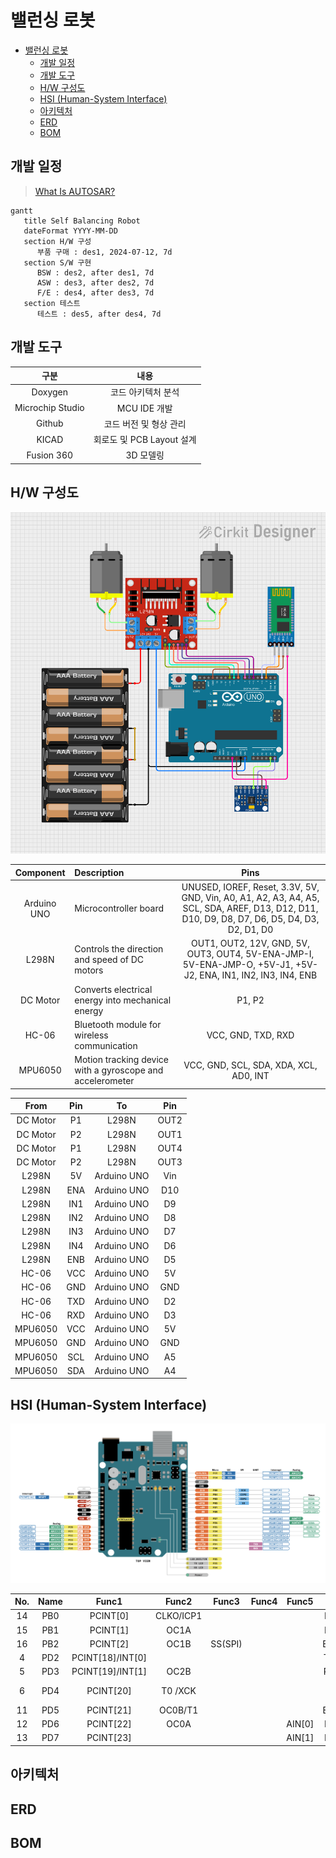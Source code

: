 # 밸런싱 로봇

- [밸런싱 로봇](#밸런싱-로봇)
    - [개발 일정](#개발-일정)
    - [개발 도구](#개발-도구)
    - [H/W 구성도](#hw-구성도)
    - [HSI (Human-System Interface)](#hsi-human-system-interface)
    - [아키텍처](#아키텍처)
    - [ERD](#erd)
    - [BOM](#bom)

## 개발 일정

> [What Is AUTOSAR?](https://autosartutorials.com/what-is-autosar/)

```mermaid
gantt
   title Self Balancing Robot
   dateFormat YYYY-MM-DD
   section H/W 구성
      부품 구매 : des1, 2024-07-12, 7d
   section S/W 구현
      BSW : des2, after des1, 7d
      ASW : des3, after des2, 7d
      F/E : des4, after des3, 7d
   section 테스트
      테스트 : des5, after des4, 7d
```

## 개발 도구

|        구분        |         내용          |
|:----------------:|:-------------------:|
|     Doxygen      |     코드 아키텍처 분석      |
| Microchip Studio |     MCU IDE 개발      |
|      Github      |    코드 버전 및 형상 관리    |
|      KICAD       | 회로도 및 PCB Layout 설계 |
|    Fusion 360    |       3D 모델링        |

## H/W 구성도

![hw](images/hw_architecture.png)

|  Component  | Description                                               |                                                                     Pins                                                                     
|:-----------:|:----------------------------------------------------------|:--------------------------------------------------------------------------------------------------------------------------------------------:|
| Arduino UNO | Microcontroller board                                     | UNUSED, IOREF, Reset, 3.3V, 5V, GND, Vin, A0, A1, A2, A3, A4, A5, SCL, SDA, AREF, D13, D12, D11, D10, D9, D8, D7, D6, D5, D4, D3, D2, D1, D0 |
|    L298N    | Controls the direction and speed of DC motors             |                OUT1, OUT2, 12V, GND, 5V, OUT3, OUT4, 5V-ENA-JMP-I, 5V-ENA-JMP-O, +5V-J1, +5V-J2, ENA, IN1, IN2, IN3, IN4, ENB                |
|  DC Motor   | Converts electrical energy into mechanical energy         |                                                                    P1, P2                                                                    |
|    HC-06    | Bluetooth module for wireless communication               |                                                              VCC, GND, TXD, RXD                                                              |
|   MPU6050   | Motion tracking device with a gyroscope and accelerometer |                                                    VCC, GND, SCL, SDA, XDA, XCL, AD0, INT                                                    |

|   From   | Pin |     To      | Pin  |
|:--------:|:---:|:-----------:|:----:|
| DC Motor | P1  |    L298N    | OUT2 |
| DC Motor | P2  |    L298N    | OUT1 |
| DC Motor | P1  |    L298N    | OUT4 |
| DC Motor | P2  |    L298N    | OUT3 |
|  L298N   | 5V  | Arduino UNO | Vin  |
|  L298N   | ENA | Arduino UNO | D10  |
|  L298N   | IN1 | Arduino UNO |  D9  |
|  L298N   | IN2 | Arduino UNO |  D8  |
|  L298N   | IN3 | Arduino UNO |  D7  |
|  L298N   | IN4 | Arduino UNO |  D6  |
|  L298N   | ENB | Arduino UNO |  D5  |
|  HC-06   | VCC | Arduino UNO |  5V  |
|  HC-06   | GND | Arduino UNO | GND  |
|  HC-06   | TXD | Arduino UNO |  D2  |
|  HC-06   | RXD | Arduino UNO |  D3  |
| MPU6050  | VCC | Arduino UNO |  5V  |
| MPU6050  | GND | Arduino UNO | GND  |
| MPU6050  | SCL | Arduino UNO |  A5  |
| MPU6050  | SDA | Arduino UNO |  A4  |

## HSI (Human-System Interface)

![uno_r3](../uno_r3/A000066-full-pinout.png)

| No. | Name |      Func1       |   Func2   |  Func3  | Func4 | Func5  |     Used      |
|:---:|:----:|:----------------:|:---------:|:-------:|:-----:|:------:|:-------------:|
| 14  | PB0  |     PCINT[0]     | CLKO/ICP1 |         |       |        |    IN2(DC)    |
| 15  | PB1  |     PCINT[1]     |   OC1A    |         |       |        |    IN1(DC)    |
| 16  | PB2  |     PCINT[2]     |   OC1B    | SS(SPI) |       |        |    ENA(DC)    |
|  4  | PD2  | PCINT[18]/INT[0] |           |         |       |        |    TXD(BT)    |
|  5  | PD3  | PCINT[19]/INT[1] |   OC2B    |         |       |        |    RXD(BT)    |
|  6  | PD4  |    PCINT[20]     |  T0 /XCK  |         |       |        | KEY<br>EN(BT) |
| 11  | PD5  |    PCINT[21]     |  OC0B/T1  |         |       |        |    ENB(DC)    |
| 12  | PD6  |    PCINT[22]     |   OC0A    |         |       | AIN[0] |    IN4(DC)    |
| 13  | PD7  |    PCINT[23]     |           |         |       | AIN[1] |    IN3(DC)    |

## 아키텍처

## ERD

## BOM
